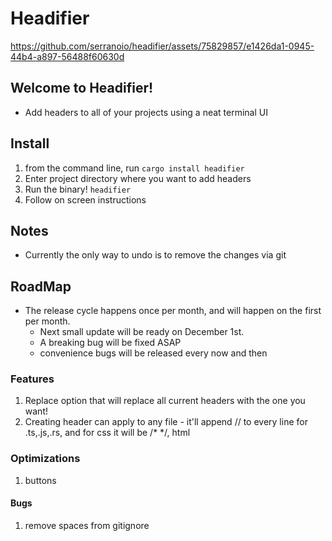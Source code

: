 # Headifier


https://github.com/serranoio/headifier/assets/75829857/e1426da1-0945-44b4-a897-56488f60630d


## Welcome to Headifier!

* Add headers to all of your projects using a neat terminal UI

## Install

1. from the command line, run
    `cargo install headifier`
2. Enter project directory where you want to add headers
3. Run the binary! 
    `headifier`
4. Follow on screen instructions


## Notes
* Currently the only way to undo is to remove the changes via git  

## RoadMap
 - The release cycle happens once per month, and will happen on the first per month.
    - Next small update will be ready on December 1st.
    - A breaking bug will be fixed ASAP
    - convenience bugs will be released every now and then

### Features
1. Replace option that will replace all current headers with the one you want!
2. Creating header can apply to any file - it'll append // to every line for .ts,.js,.rs, and for css it will be /* */, html <!-- --> 

### Optimizations
1. buttons

#### Bugs
1. remove spaces from gitignore
